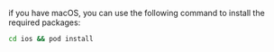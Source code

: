if you have macOS, you can use the following command to install the required packages:

```bash
cd ios && pod install
```
